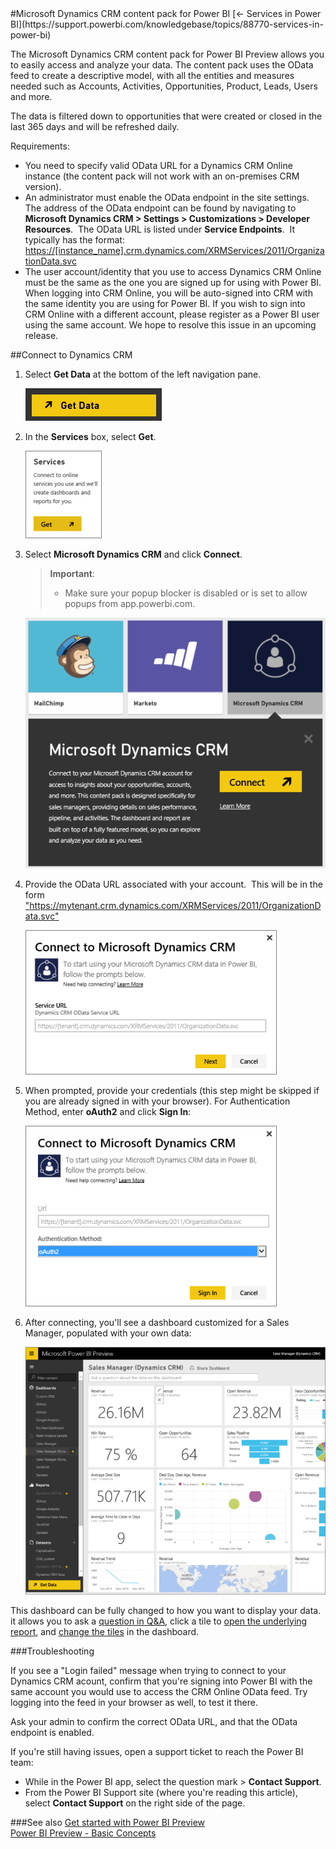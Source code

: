 <properties pageTitle="Microsoft Dynamics CRM content pack for Power BI" description="Microsoft Dynamics CRM content pack for Power BI" services="powerbi" documentationCenter="" authors="v-anpasi" manager="mblythe" editor=""/>
<tags ms.service="powerbi" ms.devlang="NA" ms.topic="article" ms.tgt_pltfrm="NA" ms.workload="powerbi" ms.date="06/25/2015" ms.author="v-anpasi"/>
#Microsoft Dynamics CRM content pack for Power BI
[← Services in Power BI](https://support.powerbi.com/knowledgebase/topics/88770-services-in-power-bi)

The Microsoft Dynamics CRM content pack for Power BI Preview allows you to easily access and analyze your data. The content pack uses the OData feed to create a descriptive model, with all the entities and measures needed such as Accounts, Activities, Opportunities, Product, Leads, Users and more.  

The data is filtered down to opportunities that were created or closed in the last 365 days and will be refreshed daily.

Requirements:
- You need to specify valid OData URL for a Dynamics CRM Online instance (the content pack will not work with an on-premises CRM version).
-   An administrator must enable the OData endpoint in the site settings. The address of the OData endpoint can be found by navigating to **Microsoft Dynamics CRM \> Settings \> Customizations \> Developer Resources**.  The OData URL is listed under **Service Endpoints**.  It typically has the format: [https://[instance\_name].crm.dynamics.com/XRMServices/2011/OrganizationData.svc](https://[instance_name].crm.dynamics.com/XRMServices/2011/OrganizationData.svc) 
-   The user account/identity that you use to access Dynamics CRM Online must be the same as the one you are signed up for using with Power BI. When logging into CRM Online, you will be auto-signed into CRM with the same identity you are using for Power BI. If you wish to sign into CRM Online with a different account, please register as a Power BI user using the same account. We hope to resolve this issue in an upcoming release. 

##Connect to Dynamics CRM
1. Select **Get Data** at the bottom of the left navigation pane.
    
	![](media/powerbi-content-pack-microsoft-dynamics-crm/PBI_GetData.png)
    
2.  In the **Services** box, select **Get**.
    
	![](media/powerbi-content-pack-microsoft-dynamics-crm/PBI_GetServices.png)

3.  Select **Microsoft Dynamics CRM** and click **Connect**. 
	
	>**Important**:
	>- Make sure your popup blocker is disabled or is set to allow popups from app.powerbi.com.
    
	![](media/powerbi-content-pack-microsoft-dynamics-crm/PBI_DynamicsCRMConnect.png)

4.  Provide the OData URL associated with your account.  This will be in the form ["<https://mytenant.crm.dynamics.com/XRMServices/2011/OrganizationData.svc>"](https://mytenant.crm.dynamics.com/XRMServices/2011/OrganizationData.svc)

	![](media/powerbi-content-pack-microsoft-dynamics-crm/PBI_DynamicsCRMConnectSvc.png)

5.  When prompted, provide your credentials (this step might be skipped if you are already signed in with your browser). For Authentication Method, enter **oAuth2** and click **Sign In**:
    
	![](media/powerbi-content-pack-microsoft-dynamics-crm/PBI_DynamicsCRMoAuth2.png)

6.  After connecting, you'll see a dashboard customized for a Sales Manager, populated with your own data:
    
	![](media/powerbi-content-pack-microsoft-dynamics-crm/PBI_DynamCRMDash.png)

This dashboard can be fully changed to how you want to display your data. it allows you to ask a [question in ](http://support.powerbi.com/knowledgebase/articles/474566-q-a-in-power-bi)[Q&A](http://support.powerbi.com/knowledgebase/articles/474566-q-a-in-power-bi), click a tile to [open the underlying report](http://support.powerbi.com/knowledgebase/articles/425669-when-you-click-a-tile-in-a-dashboard), and [c](http://support.powerbi.com/knowledgebase/articles/424878-edit-a-tile-resize-move-rename-delete)[](http://support.powerbi.com/knowledgebase/articles/424878-edit-a-tile-resize-move-rename-delete)[hange the tiles](http://support.powerbi.com/knowledgebase/articles/424878-edit-a-tile-resize-move-rename-delete) in the dashboard.

###Troubleshooting

If you see a "Login failed" message when trying to connect to your Dynamics CRM acount, confirm that you're signing into Power BI with the same account you would use to access the CRM Online OData feed. Try logging into the feed in your browser as well, to test it there.

Ask your admin to confirm the correct OData URL, and that the OData endpoint is enabled.

If you're still having issues, open a support ticket to reach the Power BI team:

-   While in the Power BI app, select the question mark > **Contact Support**.
-   From the Power BI Support site (where you're reading this article), select **Contact Support** on the right side of the page.

###See also
[Get started with Power BI Preview](http://support.powerbi.com/knowledgebase/articles/430814-get-started-with-power-bi)  
[Power BI Preview - Basic Concepts](http://support.powerbi.com/knowledgebase/articles/487029-power-bi-preview-basic-concepts)


